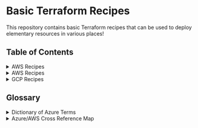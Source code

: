 # Basic Terraform Recipes

This repository contains basic Terraform recipes that can be used to deploy elementary resources in various places!

## Table of Contents

<details><summary>AWS Recipes</summary>
<p>
</br>
<b><a href="">EC2 Recipes</a></b>
</details>

<details><summary>AWS Recipes</summary>
<p>
PLACE HOLDER MATERIAL
</p>
</details>

<details><summary>GCP Recipes</summary>
<p>
PLACE HOLDER MATERIAL
</p>
</details>

## Glossary

<details><summary>Dictionary of Azure Terms</summary>
<p>

| Term | Definition |
|-|-|
| Azure Blob | Object store for text and binary data. |
| Azure Disks | Azure block device storage. |
| Azure Files | Azure NFS service. |
| Azure Geography | An Azure geography is an area of the world that contains at least one or more Azure region(s). |
| Azure Queues | Azure message queuing service. |
| Azure Storage | Blanket term that refers to Azure ['Blobs','Disks','Filess','Queues','Tables']. |
| Azure Tables | Azure NoSQL/Schemaless data solution. |
| ITPAC | I.T Pre-assembled Components. |

</p>
</details>

<details><summary>Azure/AWS Cross Reference Map</summary>
<p>
